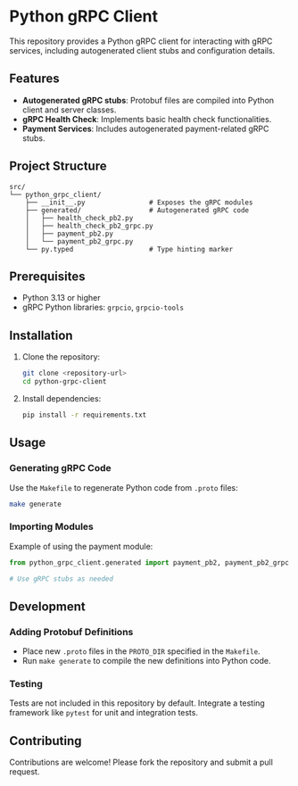 # Python gRPC Client

This repository provides a Python gRPC client for interacting with gRPC services, including autogenerated client stubs and configuration details.

## Features

- **Autogenerated gRPC stubs**: Protobuf files are compiled into Python client and server classes.
- **gRPC Health Check**: Implements basic health check functionalities.
- **Payment Services**: Includes autogenerated payment-related gRPC stubs.

## Project Structure

```
src/
└── python_grpc_client/
    ├── __init__.py                # Exposes the gRPC modules
    ├── generated/                 # Autogenerated gRPC code
    │   ├── health_check_pb2.py
    │   ├── health_check_pb2_grpc.py
    │   ├── payment_pb2.py
    │   └── payment_pb2_grpc.py
    └── py.typed                   # Type hinting marker
```

## Prerequisites

- Python 3.13 or higher
- gRPC Python libraries: `grpcio`, `grpcio-tools`

## Installation

1. Clone the repository:

   ```bash
   git clone <repository-url>
   cd python-grpc-client
   ```

2. Install dependencies:

   ```bash
   pip install -r requirements.txt
   ```

## Usage

### Generating gRPC Code

Use the `Makefile` to regenerate Python code from `.proto` files:

```bash
make generate
```

### Importing Modules

Example of using the payment module:

```python
from python_grpc_client.generated import payment_pb2, payment_pb2_grpc

# Use gRPC stubs as needed
```

## Development

### Adding Protobuf Definitions

- Place new `.proto` files in the `PROTO_DIR` specified in the `Makefile`.
- Run `make generate` to compile the new definitions into Python code.

### Testing

Tests are not included in this repository by default. Integrate a testing framework like `pytest` for unit and integration tests.

## Contributing

Contributions are welcome! Please fork the repository and submit a pull request.
